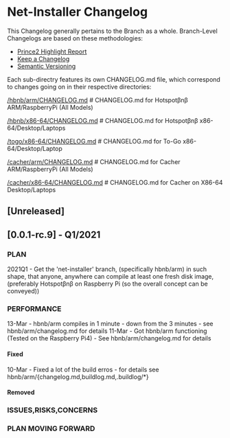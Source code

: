 # Net-Installer Changelog
This Changelog generally pertains to the Branch as a whole. 
Branch-Level Changelogs are based on these methodologies:
- [Prince2 Highlight Report](https://prince2.wiki/management-products/highlight-report/)  
- [Keep a Changelog](https://keepachangelog.com/en/1.0.0/)
- [Semantic Versioning](https://semver.org/spec/v2.0.0.html)

Each sub-directry features its own CHANGELOG.md file, which correspond to changes going on in their respective directories:

[/hbnb/arm/CHANGELOG.md](https://github.com/unclehowell/datro/tree/net-installer/hbnb/arm/CHANGELOG.md "Hotspotβnβ ARM Changelog")      # CHANGELOG.md for Hotspotβnβ ARM/RaspberryPi (All Models)

[/hbnb/x86-64/CHANGELOG.md](https://github.com/unclehowell/datro/tree/net-installer/hbnb/x86-64/CHANGELOG.md "Hotspotβnβ x86-64 Changelog")      # CHANGELOG.md for Hotspotβnβ x86-64/Desktop/Laptops

[/togo/x86-64/CHANGELOG.md](https://github.com/unclehowell/datro/tree/net-installer/togo/x86-64/CHANGELOG.md "To-Go x86-64 Changelog")      # CHANGELOG.md for To-Go x86-64/Desktop/Laptop 

[/cacher/arm/CHANGELOG.md](https://github.com/unclehowell/datro/tree/net-installer/cacher/arm "Cacher ARM Changelog")      # CHANGELOG.md for Cacher ARM/RaspberryPi (All Models)

[/cacher/x86-64/CHANGELOG.md](https://github.com/unclehowell/datro/tree/net-installer/cacher/x86-64 "Cacher on x86-64")      # CHANGELOG.md for Cacher on X86-64 Desktop/Laptops


## [Unreleased]

## [0.0.1-rc.9] - Q1/2021

### PLAN
2021Q1 - Get the 'net-installer' branch, (specifically hbnb/arm) in such shape,
         that anyone, anywhere can compile at least one fresh disk image,
         (preferably Hotspotβnβ on Raspberry Pi (so the overall concept can be conveyed))

### PERFORMANCE
13-Mar - hbnb/arm compiles in 1 minute - down from the 3 minutes - see hbnb/arm/changelog.md for details
11-Mar - Got hbnb/arm functioning (Tested on the Raspberry Pi4) - See hbnb/arm/changelog.md for details

#### Fixed
10-Mar - Fixed a lot of the build erros - for details see hbnb/arm/{changelog.md,buildlog.md,.buildlog/*}

#### Removed

### ISSUES,RISKS,CONCERNS

### PLAN MOVING FORWARD

